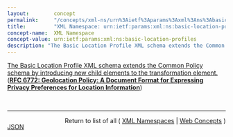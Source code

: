 ```yaml
---
layout:        concept
permalink:     "/concepts/xml-ns/urn%3Aietf%3Aparams%3Axml%3Ans%3Abasic-location-profiles"
title:         "XML Namespace: urn:ietf:params:xml:ns:basic-location-profiles"
concept-name:  XML Namespace
concept-value: urn:ietf:params:xml:ns:basic-location-profiles
description: "The Basic Location Profile XML schema extends the Common Policy schema by introducing new child elements to the transformation element."
---
```


[The Basic Location Profile XML schema extends the Common Policy schema by introducing new child elements to the transformation element.](http://tools.ietf.org/html/rfc6772#section-11.5 "Read documentation for XML Namespace &#34;urn:ietf:params:xml:ns:basic-location-profiles&#34;") (**[RFC 6772: Geolocation Policy: A Document Format for Expressing Privacy Preferences for Location Information](/specs/IETF/RFC/6772 "This document defines an authorization policy language for controlling access to location information.  It extends the Common Policy authorization framework to provide location-specific access control.  More specifically, this document defines condition elements specific to location information in order to restrict access to data based on the current location of the Target. Furthermore, this document defines two algorithms for reducing the granularity of returned location information.  The first algorithm is defined for usage with civic location information, whereas the other one applies to geodetic location information.  Both algorithms come with limitations.  There are circumstances where the amount of location obfuscation provided is less than what is desired.  These algorithms might not be appropriate for all application domains.")**)

<br/>
<hr/>

<p style="float : left"><a href="./urn:ietf:params:xml:ns:basic-location-profiles.json" title="JSON representing this particular Web Concept value">JSON</a></p>
<p style="text-align: right">Return to list of all ( <a href="../xml-ns/">XML Namespaces</a> | <a href="../">Web Concepts</a> )</p>
